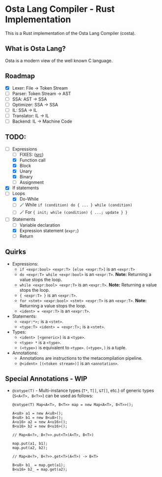 # Osta Lang Compiler - Rust Implementation
This is a Rust implementation of the Osta Lang Compiler (costa).
## What is Osta Lang?
Osta is a modern view of the well known C language.
## Roadmap
- [x] Lexer: File -> Token Stream
- [ ] Parser: Token Stream -> AST
- [ ] SSA: AST -> SSA
- [ ] Optimizer: SSA -> SSA
- [ ] IL: SSA -> IL
- [ ] Translator: IL -> IL
- [ ] Backend: IL -> Machine Code
## TODO:
- [ ] Expressions
  - [ ] FIXES: ([src](osta-parser/src/rules/expr.rs))
  - [x] Function call
  - [x] Block
  - [x] Unary
  - [x] Binary
  - [ ] Assignment
- [x] If statements
- [ ] Loops
  - [x] Do-While
  - [ ] 🪄 While `if (condition) do { ... } while (condition)`
  - [ ] 🪄 For `{ init; while (condition) { ...; update } }`
- [ ] Statements
  - [ ] Variable declaration
  - [x] Expression statement (`expr;`)
  - [ ] Return
## Quirks
- Expressions:
    - `if <expr:bool> <expr:T> [else <expr:T>]` is an `<expr:T>`
    - `do <expr:T> while <expr:bool>` is an `<expr:T>`.
      **Note:** Returning a value stops the loop.
    - `while <expr:bool> <expr:T>` is an `<expr:T>`.
      **Note:** Returning a value stops the loop.
    - `{ <expr:T> }` is an `<expr:T>`.
    - `for <stmt> <expr:bool> <stmt> <expr:T>` is an `<expr:T>`.
      **Note:** Returning a value stops the loop.
    - `<ident> = <expr:T>` is an `<expr:T>`.
- Statements:
  - `<expr:*>;` is a `<stmt>`.
  - `<type:T> <ident> = <expr:T>;` is a `<stmt>`.
- Types:
  - `<ident> [<generic>]` is a `<type>`.
  - `<type> *` is a `<type>`.
  - `(<type>)` is equivalent to `<type>`. `(<type>,)` is a tuple.
- Annotations:
  - Annotations are instructions to the metacompilation pipeline.
  - `@<ident> [(<token stream>)]` is an `<annotation>`.
## Special Annotations - WIP
- `@cotype(T)` - Multi-instance types (`T*`, `T[]`, `&T[]`, etc.) of generic types (`S<A<T>, B<T>>`) can be used as follows:
  ```osta
  @cotype(T) Map<A<T>, B<T>> map = new Map<A<T>, B<T>>();
  
  A<u8> a1 = new A<u8>();
  B<u8> b1 = new B<u8>();
  A<u16> a2 = new A<u16>();
  B<u16> b2 = new B<u16>();
  
  // Map<A<?>, B<?>>.put<T>(A<T>, B<T>)
  
  map.put(a1, b1);
  map.put(a2, b2);
  
  // Map<A<?>, B<?>>.get<T>(A<T>) -> B<T>
  
  B<u8> b1_ = map.get(a1);
  B<u16> b2_ = map.get(a2);
  ```